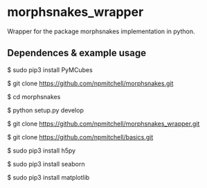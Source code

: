 # morphsnakes_wrapper

Wrapper for the package morphsnakes implementation in python.

Dependences & example usage
---------------------------

$ sudo pip3 install PyMCubes

$ git clone https://github.com/npmitchell/morphsnakes.git

$ cd morphsnakes

$ python setup.py develop

$ git clone https://github.com/npmitchell/morphsnakes_wrapper.git

$ git clone https://github.com/npmitchell/basics.git

$ sudo pip3 install h5py

$ sudo pip3 install seaborn

$ sudo pip3 install matplotlib
